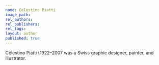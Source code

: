 ```yaml
---
name: Celestino Piatti
image_path:
rel_authors:
rel_publishers:
rel_tags:
layout: author
published: true
---
```


Celestino Piatti (1922–2007 was a Swiss graphic designer, painter, and illustrator.
